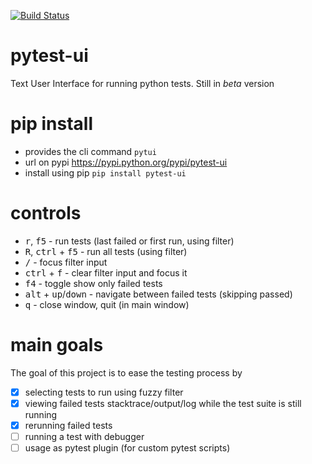[![Build Status](https://travis-ci.com/martinsmid/pytest-ui.svg?branch=master)](https://travis-ci.com/martinsmid/pytest-ui)

# pytest-ui
Text User Interface for running python tests. Still in _beta_ version

# pip install
  - provides the cli command `pytui`
  - url on pypi
    https://pypi.python.org/pypi/pytest-ui
  - install using pip
    `pip install pytest-ui`

# controls
  - <kbd>r</kbd>, <kbd>f5</kbd> - run tests (last failed or first run, using filter)
  - <kbd>R</kbd>, <kbd>ctrl</kbd> + <kbd>f5</kbd> - run all tests (using filter)
  - <kbd>/</kbd> - focus filter input
  - <kbd>ctrl</kbd> + <kbd>f</kbd> - clear filter input and focus it
  - <kbd>f4</kbd> - toggle show only failed tests
  - <kbd>alt</kbd> + <kbd>up</kbd>/<kbd>down</kbd> - navigate between failed tests (skipping passed)
  - <kbd>q</kbd> - close window, quit (in main window)

# main goals
The goal of this project is to ease the testing process by
  - [x] selecting tests to run using fuzzy filter
  - [x] viewing failed tests stacktrace/output/log while the test suite is still running
  - [x] rerunning failed tests
  - [ ] running a test with debugger
  - [ ] usage as pytest plugin (for custom pytest scripts)
